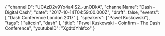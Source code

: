 {
    "channelID": "UCAzD2v9Yx4a4iS2_-unODkA",
    "channelName": "Dash - Digital Cash",
    "date": "2017-10-14T04:59:00.000Z",
    "draft": false,
    "events": [
        "Dash Conference London 2017"
    ],
    "speakers": ["Pawel Kuskowski"],
    "tags": [
        "altcoin",
        "dash"
    ],
    "title": "Pawel Kuskowski - Coinfirm - The Dash Conference",
    "youtubeID": "XgdtdYhhfco"
}
